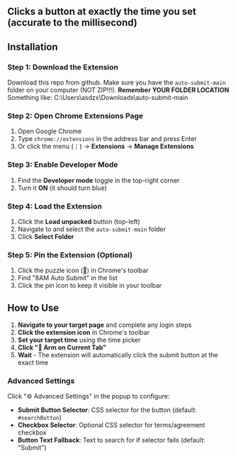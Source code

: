 
## Clicks a button at exactly the time you set (accurate to the millisecond)

## Installation

### Step 1: Download the Extension
Download this repo from github. Make sure you have the `auto-submit-main` folder on your computer (NOT ZIP!!!). 
**Remember YOUR FOLDER LOCATION**
Something like: C:\Users\asdzx\Downloads\auto-submit-main

### Step 2: Open Chrome Extensions Page
1. Open Google Chrome
2. Type `chrome://extensions` in the address bar and press Enter
3. Or click the menu (⋮) → **Extensions** → **Manage Extensions**

### Step 3: Enable Developer Mode
1. Find the **Developer mode** toggle in the top-right corner
2. Turn it **ON** (it should turn blue)

### Step 4: Load the Extension
1. Click the **Load unpacked** button (top-left)
2. Navigate to and select the `auto-submit-main` folder
3. Click **Select Folder**

### Step 5: Pin the Extension (Optional)
1. Click the puzzle icon (🧩) in Chrome's toolbar
2. Find "8AM Auto Submit" in the list
3. Click the pin icon to keep it visible in your toolbar

## How to Use

1. **Navigate to your target page** and complete any login steps
2. **Click the extension icon** in Chrome's toolbar
3. **Set your target time** using the time picker
4. **Click "🎯 Arm on Current Tab"**
5. **Wait** - The extension will automatically click the submit button at the exact time

### Advanced Settings

Click "⚙️ Advanced Settings" in the popup to configure:
- **Submit Button Selector**: CSS selector for the button (default: `#searchButton`)
- **Checkbox Selector**: Optional CSS selector for terms/agreement checkbox
- **Button Text Fallback**: Text to search for if selector fails (default: "Submit")